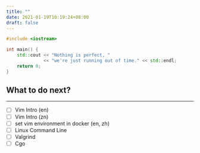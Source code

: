 ```yaml
---
title: ""
date: 2021-01-19T10:19:24+08:00
draft: false
---
```


```c++
#include <iostream>

int main() {
    std::cout << "Nothing is perfect, "
              << "we're just running out of time." << std::endl;
    return 0;
}
```

## What to do next?
---

 - [ ] Vim Intro (en)
 - [ ] Vim Intro (zn)
 - [ ] set vim environment in docker (en, zh)
 - [ ] Linux Command Line
 - [ ] Valgrind
 - [ ] Cgo
